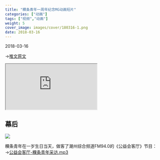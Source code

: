 ```yaml
---
title: "粿条青年一周年纪念MG动画短片" 
categories: ["动画"]
tags: ["视频","动画"]
weight: 5
cover_image: images/cover/180316-1.png
date: 2018-03-16
---
```


<tag>2018-03-16</tag>

→[推文原文](https://mp.weixin.qq.com/s/-rnkBo-nrkfZ6YsBj8PHOA)

<iframe class="iiframe" src="https://v.qq.com/txp/iframe/player.html?vid=l06007hp5i6"></iframe>

## 幕后

![](/images/oneyear01.gif)

粿条青年在一岁生日当天，做客了潮州综合频道FM94.0的《公益会客厅》节目：→[公益会客厅-粿条青年采访.mp3](https://guediao.oss-cn-shenzhen.aliyuncs.com/images/公益会客厅-粿条青年采访.mp3)

